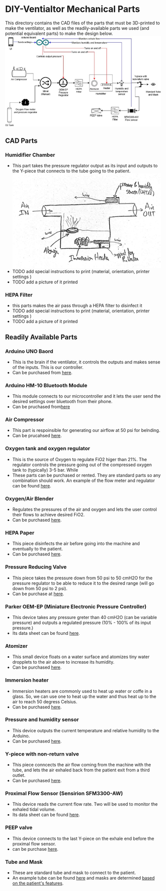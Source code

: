 # DIY-Ventialtor Mechanical Parts
This directory contains the CAD files of the parts that must be 3D-printed to make the ventilator, as well as the readily-available parts we used (and potential equivalent parts) to make the design below.
![Ventilator Block Diagram Design](https://github.com/cymourad/diy-ventilator/blob/master/mech/block_diag.jpg "Ventilator Block Diagram")

## CAD Parts

### Humidifier Chamber
* This part takes the pressure regulator output as its input and outputs to the Y-piece that connects to the tube going to the patient.
![humidifer design](https://github.com/cymourad/diy-ventilator/blob/master/mech/new_humidifer_design.jpeg "Humidifer Design")
* TODO add special instructions to print (material, orientation, printer settings )
* TODO add a picture of it printed

### HEPA Filter
* this parts makes the air pass through a HEPA filter to disinfect it
* TODO add special instructions to print (material, orientation, printer settings )
* TODO add a picture of it printed

## Readily Available Parts

### Arduino UNO Baord
* This is the brain if the ventilator, it controls the outputs and makes sense of the inputs. This is our controller.
* Can be purchased from [here](https://www.amazon.ca/ARDUINO-A000066-Uno-DIP-1-5/dp/B008GRTSV6).

### Arduino HM-10 Bluetooth Module
* This module connects to our microcontroller and it lets the user send the desired settings over bluetooth from their phone.
* Can be pruchased from[here](https://www.amazon.com/DSD-TECH-Bluetooth-iBeacon-Arduino/dp/B06WGZB2N4)

### Air Compressor
* This part is respoinsible for generating our airflow at 50 psi for belnding.
* Can be prucahsed [here](https://www.healthproductsforyou.com/p-precision-medical-easyair-pressure-compressor.html).

### Oxygen tank and oxygen regulator
* This is the source of Oxygen to regulate FiO2 higer than 21%. The regulator controls the pressure going out of the compressed oxygen tank to (typically) 3-5 bar. While
* These parts can be purchased or rented. They are standard parts so any combination should work. An example of the flow meter and regulator can be found [here](https://www.emrn.ca/en/respiratory/oxygen-regulators/o-two-oxygen-regulator-0-25-lpm-all-brass.html).

### Oxygen/Air Blender
* Regulates the pressures of the air and oxygen and lets the user control their flows to achieve desired FiO2.
* Can be purchased [here](https://www.tristatebiomedical.com/store/p160/Maxtec_MaxFLO2_Mini_Air_%2F_Oxygen_Mixer.html).

### HEPA Paper
* This piece disinfects the air before going into the machine and eventually to the patient.
* Can be purchased [here](https://www.cpap.com/productSearch#::::HEPA%20filters).

### Pressure Reducing Valve
* This piece takes the pressure down from 50 psi to 50 cmH2O for the pressure regulator to be able to reduce it to the desired range (will go down from 50 psi to 2 psi).
* Can be purchase at [here](https://www.industrialcontrolsonline.com/johnson-controls-r-130).

### Parker OEM-EP (Miniature Electronic Pressure Controller)
* This device takes any pressure greter than 40 cmH2O (can be variable pressure) and outputs a regulated pressure (10% - 100% of its input pressure.)
* Its data sheet can be found [here](https://www.parker.com/Literature/Precision%20Fluidics/Electronic%20Pressure%20Controllers/PPF_Pressure_Control_Catalog.pdf).

### Atomizer
* This small device floats on a water surface and atomizes tiny water dropplets to the air above to increase its humidity.
* Can be purchased [here](https://www.amazon.com/Gikfun-Ultrasonic-Ceramics-Sealing-Diffuser/dp/B075CHT2HY).

### Immersion heater
* Immersion heaters are commonly used to heat up water or coffe in a glass. So, we can use one to heat up the water and thus heat up to the air to reach 50 degress Celsius.
* Can be purchased [here](https://www.bedbathandbeyond.ca/store/product/portable-immersion-heater/1011091717?skuId=11091717&mrkgcl=610&mrkgadid=3281231058&mcid=PS_googlepla_nonbrand__&product_id=11091717CA&enginename=google&adpos=&creative=258866604705&device=c&matchtype=&network=g&utm_campaignid=71700000040549836&utm_adgroupid=58700004338901609&targetid=92700036666415279&gclid=Cj0KCQjwjoH0BRD6ARIsAEWO9DszFTlK9m6QqUaqluHM9tY8NCT2iUO5fvBEnReT12LD8P85y4bN1pEaAho5EALw_wcB&gclsrc=aw.ds).

### Pressure and humidity sensor
* This device outputs the current temperature and relative humidity to the Arduino.
* Can be purchased [here](https://www.amazon.com/AZDelivery-Digital-Temperature-Humidity-Raspberry/dp/B07F86WXR7/ref=sr_1_3?keywords=dht22&qid=1585283973&sr=8-3).

### Y-piece with non-return valve
* This piece conncects the air flow coming from the machine with the tube, and lets the air exhaled back from the patient exit from a third outlet.
* Can be purchased [here](https://www.biodex.com/nuclear-medicine/products/lung-ventilation-systems/xenon-disposables/y-connector).

### Proximal Flow Sensor (Sensirion SFM3300-AW)
* This device reads the current flow rate. Two will be used to monitor the exhaled tidal volume.
* Its data sheet can be found [here](https://www.sensirion.com/fileadmin/user_upload/customers/sensirion/Dokumente/5_Mass_Flow_Meters/Datasheets/Sensirion_Mass_Flow_Meters_SFM3300_Datasheet.pdf).

### PEEP valve
* This device connects to the last Y-piece on the exhale end before the proximal flow sensor.
* can be purchase [here](https://www.emsstuff.com/disposable-universal-peep-valve/).

### Tube and Mask
* These are standard tube and mask to connect to the patient.
* An example tube can be found [here](https://cpapmachinescanada.ca/products/resmed-standard-tube-6-feet-and-9-feet?variant=49938448967) and masks are determined [based on the patient's features](https://www.oxygenconcentratorstore.com/cpap-mask-sizing-guide-and-maintenance/#).


